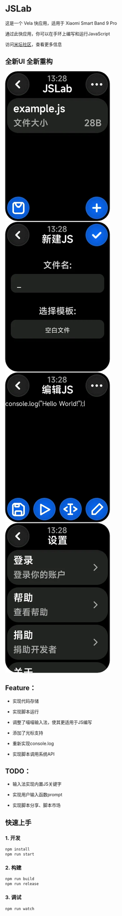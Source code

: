 # JSLab

这是一个 Vela 快应用，适用于 Xiaomi Smart Band 9 Pro

通过此快应用，你可以在手环上编写和运行JavaScript

访问[米坛社区](https://www.bandbbs.cn/resources/3440/)，查看更多信息

## 全新UI 全新重构

![alt text](image.png)![alt text](image-1.png)![alt text](image-2.png)![alt text](image-3.png)

## Feature：

- 实现代码存储

- 实现脚本运行

- 调整了喵喵输入法，使其更适用于JS编写

- 添加了光标支持

- 重新实现console.log

- 实现脚本调用系统API



## TODO：

- 输入法实现内置JS关键字

- 实现用户输入函数prompt

- 实现脚本分享、脚本市场



## 快速上手

### 1. 开发

```
npm install
npm run start
```

### 2. 构建

```
npm run build
npm run release
```

### 3. 调试

```
npm run watch
```

